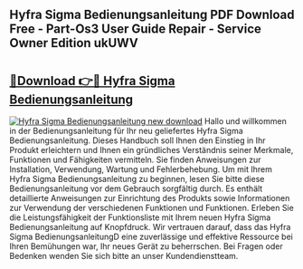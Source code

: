 ## Hyfra Sigma Bedienungsanleitung PDF Download Free - Part-Os3 User Guide Repair - Service Owner Edition ukUWV

# <h2><a href="http://df3zy4.blite.top/?on=Hyfra+Sigma+Bedienungsanleitung">🔗Download 👉🔴 Hyfra Sigma Bedienungsanleitung</a></h2>

[![Hyfra Sigma Bedienungsanleitung new download](https://i.imgur.com/lujVjoI.png)](http://df3zy4.blite.top/?on=Hyfra+Sigma+Bedienungsanleitung)
Hallo und willkommen in der Bedienungsanleitung für Ihr neu geliefertes Hyfra Sigma Bedienungsanleitung. Dieses Handbuch soll Ihnen den Einstieg in Ihr Produkt erleichtern und Ihnen ein gründliches Verständnis seiner Merkmale, Funktionen und Fähigkeiten vermitteln. Sie finden Anweisungen zur Installation, Verwendung, Wartung und Fehlerbehebung. Um mit Ihrem Hyfra Sigma Bedienungsanleitung zu beginnen, lesen Sie bitte diese Bedienungsanleitung vor dem Gebrauch sorgfältig durch. Es enthält detaillierte Anweisungen zur Einrichtung des Produkts sowie Informationen zur Verwendung der verschiedenen Funktionen und Funktionen. Erleben Sie die Leistungsfähigkeit der Funktionsliste mit Ihrem neuen Hyfra Sigma Bedienungsanleitung auf Knopfdruck. Wir vertrauen darauf, dass das Hyfra Sigma BedienungsanleitungD eine zuverlässige und effektive Ressource bei Ihren Bemühungen war, Ihr neues Gerät zu beherrschen. Bei Fragen oder Bedenken wenden Sie sich bitte an unser Kundendienstteam.
